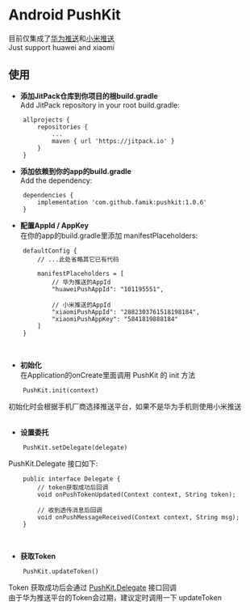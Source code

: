 # Android PushKit
目前仅集成了[华为推送](https://developer.huawei.com/consumer/cn/service/hms/catalog/huaweipush_agent.html)和[小米推送](https://dev.mi.com/console/doc/detail?pId=68)
<br>Just support huawei and xiaomi

## 使用
* **添加JitPack仓库到你项目的根build.gradle**
<br>Add JitPack repository in your root build.gradle:
```
    allprojects {
        repositories {
            ...
            maven { url 'https://jitpack.io' }
        }
    }
```

* **添加依赖到你的app的build.gradle**
<br>Add the dependency:
```
    dependencies {
        implementation 'com.github.famik:pushkit:1.0.6'
    }
```

* **配置AppId / AppKey**
<br>在你的app的build.gradle里添加 manifestPlaceholders:
```
    defaultConfig {
        // ...此处省略其它已有代码

        manifestPlaceholders = [
            // 华为推送的AppId
            "huaweiPushAppId": "101195551",

            // 小米推送的AppId
            "xiaomiPushAppId": "2882303761518198184",
            "xiaomiPushAppKey": "5841819888184"
        ]
    }
```
<br>


* **初始化**
<br>在Application的onCreate里面调用 PushKit 的 init 方法
```
    PushKit.init(context)
```
初始化时会根据手机厂商选择推送平台，如果不是华为手机则使用小米推送<br>
<br>


* **设置委托**
```
    PushKit.setDelegate(delegate)
```

<span id="delegate">PushKit.Delegate 接口如下:</span>

```
    public interface Delegate {
        // token获取成功后回调
        void onPushTokenUpdated(Context context, String token);

        // 收到透传消息后回调
        void onPushMessageReceived(Context context, String msg);
    }
```
<br>


* **获取Token**
```
    PushKit.updateToken()
```
Token 获取成功后会通过 [PushKit.Delegate](#delegate) 接口回调<br>
由于华为推送平台的Token会过期，建议定时调用一下 updateToken

